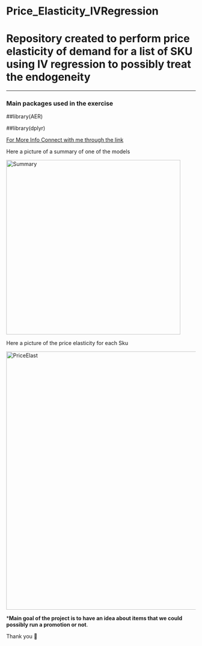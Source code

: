 # Price_Elasticity_IVRegression

# Repository created to perform price elasticity of demand for a list of SKU using IV regression to possibly treat the endogeneity

***

### Main packages used in the exercise

##library(AER) 

##library(dplyr) 


[For More Info Connect with me through the link](https://www.linkedin.com/in/thales-prado-024558139/)

Here a picture of a summary of one of the models


<img width="463" alt="Summary" src="https://user-images.githubusercontent.com/83819650/213326723-075d8b92-03af-4125-adfa-73c8fc710ec4.png">



Here a picture of the price elasticity for each Sku

<img width="685" alt="PriceElast" src="https://user-images.githubusercontent.com/83819650/213326841-06568125-78c5-4316-ba52-2ae63cd6b6da.png">




***Main goal of the project is to have an idea about items that we could possibly run a promotion or not**.


Thank you 🙏

